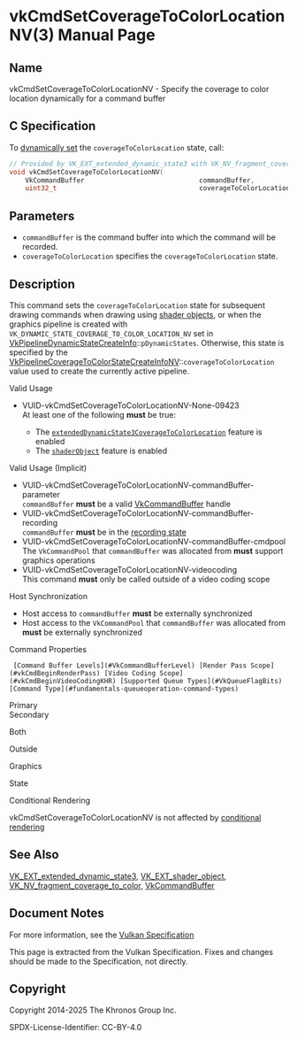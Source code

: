 # vkCmdSetCoverageToColorLocationNV(3) Manual Page

## Name

vkCmdSetCoverageToColorLocationNV - Specify the coverage to color location dynamically for a command buffer



## [](#_c_specification)C Specification

To [dynamically set](https://registry.khronos.org/vulkan/specs/latest/html/vkspec.html#pipelines-dynamic-state) the `coverageToColorLocation` state, call:

```c++
// Provided by VK_EXT_extended_dynamic_state3 with VK_NV_fragment_coverage_to_color, VK_EXT_shader_object with VK_NV_fragment_coverage_to_color
void vkCmdSetCoverageToColorLocationNV(
    VkCommandBuffer                             commandBuffer,
    uint32_t                                    coverageToColorLocation);
```

## [](#_parameters)Parameters

- `commandBuffer` is the command buffer into which the command will be recorded.
- `coverageToColorLocation` specifies the `coverageToColorLocation` state.

## [](#_description)Description

This command sets the `coverageToColorLocation` state for subsequent drawing commands when drawing using [shader objects](https://registry.khronos.org/vulkan/specs/latest/html/vkspec.html#shaders-objects), or when the graphics pipeline is created with `VK_DYNAMIC_STATE_COVERAGE_TO_COLOR_LOCATION_NV` set in [VkPipelineDynamicStateCreateInfo](https://registry.khronos.org/vulkan/specs/latest/man/html/VkPipelineDynamicStateCreateInfo.html)::`pDynamicStates`. Otherwise, this state is specified by the [VkPipelineCoverageToColorStateCreateInfoNV](https://registry.khronos.org/vulkan/specs/latest/man/html/VkPipelineCoverageToColorStateCreateInfoNV.html)::`coverageToColorLocation` value used to create the currently active pipeline.

Valid Usage

- [](#VUID-vkCmdSetCoverageToColorLocationNV-None-09423)VUID-vkCmdSetCoverageToColorLocationNV-None-09423  
  At least one of the following **must** be true:
  
  - The [`extendedDynamicState3CoverageToColorLocation`](#features-extendedDynamicState3CoverageToColorLocation) feature is enabled
  - The [`shaderObject`](#features-shaderObject) feature is enabled

Valid Usage (Implicit)

- [](#VUID-vkCmdSetCoverageToColorLocationNV-commandBuffer-parameter)VUID-vkCmdSetCoverageToColorLocationNV-commandBuffer-parameter  
  `commandBuffer` **must** be a valid [VkCommandBuffer](https://registry.khronos.org/vulkan/specs/latest/man/html/VkCommandBuffer.html) handle
- [](#VUID-vkCmdSetCoverageToColorLocationNV-commandBuffer-recording)VUID-vkCmdSetCoverageToColorLocationNV-commandBuffer-recording  
  `commandBuffer` **must** be in the [recording state](#commandbuffers-lifecycle)
- [](#VUID-vkCmdSetCoverageToColorLocationNV-commandBuffer-cmdpool)VUID-vkCmdSetCoverageToColorLocationNV-commandBuffer-cmdpool  
  The `VkCommandPool` that `commandBuffer` was allocated from **must** support graphics operations
- [](#VUID-vkCmdSetCoverageToColorLocationNV-videocoding)VUID-vkCmdSetCoverageToColorLocationNV-videocoding  
  This command **must** only be called outside of a video coding scope

Host Synchronization

- Host access to `commandBuffer` **must** be externally synchronized
- Host access to the `VkCommandPool` that `commandBuffer` was allocated from **must** be externally synchronized

Command Properties

     [Command Buffer Levels](#VkCommandBufferLevel) [Render Pass Scope](#vkCmdBeginRenderPass) [Video Coding Scope](#vkCmdBeginVideoCodingKHR) [Supported Queue Types](#VkQueueFlagBits) [Command Type](#fundamentals-queueoperation-command-types)

Primary  
Secondary

Both

Outside

Graphics

State

Conditional Rendering

vkCmdSetCoverageToColorLocationNV is not affected by [conditional rendering](#drawing-conditional-rendering)

## [](#_see_also)See Also

[VK\_EXT\_extended\_dynamic\_state3](https://registry.khronos.org/vulkan/specs/latest/man/html/VK_EXT_extended_dynamic_state3.html), [VK\_EXT\_shader\_object](https://registry.khronos.org/vulkan/specs/latest/man/html/VK_EXT_shader_object.html), [VK\_NV\_fragment\_coverage\_to\_color](https://registry.khronos.org/vulkan/specs/latest/man/html/VK_NV_fragment_coverage_to_color.html), [VkCommandBuffer](https://registry.khronos.org/vulkan/specs/latest/man/html/VkCommandBuffer.html)

## [](#_document_notes)Document Notes

For more information, see the [Vulkan Specification](https://registry.khronos.org/vulkan/specs/latest/html/vkspec.html#vkCmdSetCoverageToColorLocationNV)

This page is extracted from the Vulkan Specification. Fixes and changes should be made to the Specification, not directly.

## [](#_copyright)Copyright

Copyright 2014-2025 The Khronos Group Inc.

SPDX-License-Identifier: CC-BY-4.0